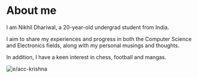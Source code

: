 # About me
I am Nikhil Dhariwal, a 20-year-old undergrad student from India. 

I aim to share my experiences and progress in both the Computer Science and Electronics fields, 
along with my personal musings and thoughts.

In addition, I have a keen interest in chess, football and mangas.

![e/acc-krishna](https://i.ibb.co/JFst6n3/profile.png)